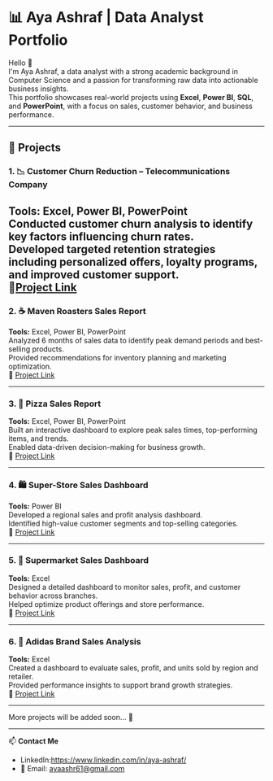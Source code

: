 # 📊 Aya Ashraf | Data Analyst Portfolio

Hello 👋  
I'm Aya Ashraf, a data analyst with a strong academic background in Computer Science and a passion for transforming raw data into actionable business insights.  
This portfolio showcases real-world projects using **Excel**, **Power BI**, **SQL**, and **PowerPoint**, with a focus on sales, customer behavior, and business performance.

---

## 💼 Projects

### 1. 📉 Customer Churn Reduction – Telecommunications Company  
**Tools:** Excel, Power BI, PowerPoint  
Conducted customer churn analysis to identify key factors influencing churn rates.  
Developed targeted retention strategies including personalized offers, loyalty programs, and improved customer support.  
🔗[Project Link](https://github.com/AYA-Ashraf-AbdelRahim/telecom-churn-analysis)
---

### 2. ☕ Maven Roasters Sales Report  
**Tools:** Excel, Power BI, PowerPoint  
Analyzed 6 months of sales data to identify peak demand periods and best-selling products.  
Provided recommendations for inventory planning and marketing optimization.  
🔗 [Project Link](https://github.com/ayaashraf/maven-roasters-sales)

---

### 3. 🍕 Pizza Sales Report  
**Tools:** Excel, Power BI, PowerPoint  
Built an interactive dashboard to explore peak sales times, top-performing items, and trends.  
Enabled data-driven decision-making for business growth.  
🔗 [Project Link](https://github.com/ayaashraf/pizza-sales-analysis)

---

### 4. 🛍️ Super-Store Sales Dashboard  
**Tools:** Power BI  
Developed a regional sales and profit analysis dashboard.  
Identified high-value customer segments and top-selling categories.  
🔗 [Project Link](https://github.com/ayaashraf/superstore-dashboard)

---

### 5. 🛒 Supermarket Sales Dashboard  
**Tools:** Excel  
Designed a detailed dashboard to monitor sales, profit, and customer behavior across branches.  
Helped optimize product offerings and store performance.  
🔗 [Project Link](https://github.com/ayaashraf/supermarket-dashboard)

---

### 6. 👟 Adidas Brand Sales Analysis  
**Tools:** Excel  
Created a dashboard to evaluate sales, profit, and units sold by region and retailer.  
Provided performance insights to support brand growth strategies.  
🔗 [Project Link](https://github.com/ayaashraf/adidas-sales)

---

More projects will be added soon... 🚀

---

📫 **Contact Me**  
- LinkedIn:https://www.linkedin.com/in/aya-ashraf/  
- 📧 Email: ayaashr61@gmail.com
